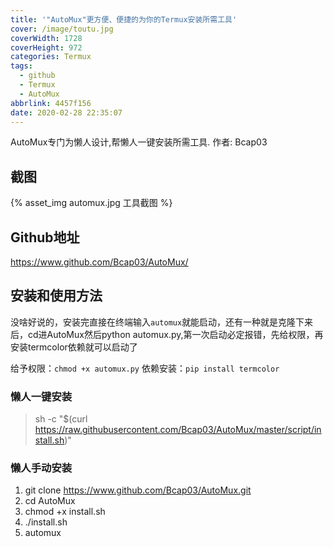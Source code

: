 ```yaml
---
title: '"AutoMux"更方便、便捷的为你的Termux安装所需工具'
cover: /image/toutu.jpg
coverWidth: 1728
coverHeight: 972
categories: Termux
tags:
  - github
  - Termux
  - AutoMux
abbrlink: 4457f156
date: 2020-02-28 22:35:07
---
```

AutoMux专门为懒人设计,帮懒人一键安装所需工具.
作者: Bcap03
<!--more-->
## 截图

{% asset_img automux.jpg 工具截图 %}

## Github地址
https://www.github.com/Bcap03/AutoMux/

## 安装和使用方法
没啥好说的，安装完直接在终端输入`automux`就能启动，还有一种就是克隆下来后，cd进AutoMux然后python automux.py,第一次启动必定报错，先给权限，再安装termcolor依赖就可以启动了

给予权限：`chmod +x automux.py`
依赖安装：`pip install termcolor`

### 懒人一键安装
> sh -c "$(curl https://raw.githubusercontent.com/Bcap03/AutoMux/master/script/install.sh)"

### 懒人手动安装
1. git clone https://www.github.com/Bcap03/AutoMux.git
2. cd AutoMux
3. chmod +x install.sh
4. ./install.sh
5. automux

